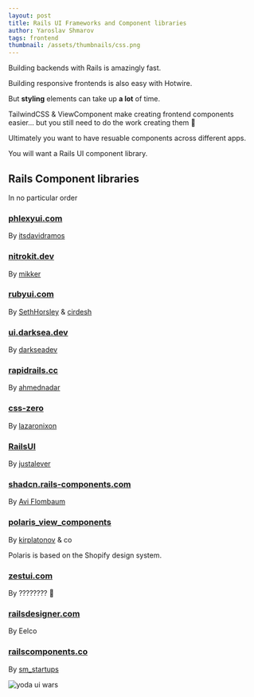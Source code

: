 ```yaml
---
layout: post
title: Rails UI Frameworks and Component libraries
author: Yaroslav Shmarov
tags: frontend
thumbnail: /assets/thumbnails/css.png
---
```


Building backends with Rails is amazingly fast.

Building responsive frontends is also easy with Hotwire.

But **styling** elements can take up **a lot** of time.

TailwindCSS & ViewComponent make creating frontend components easier... but you still need to do the work creating them 💩

Ultimately you want to have resuable components across different apps.

You will want a Rails UI component library.

## Rails Component libraries

In no particular order

### [phlexyui.com](https://phlexyui.com)

By [itsdavidramos](https://x.com/itsdavidramos)

### [nitrokit.dev](https://nitrokit.dev/)

By [mikker](https://x.com/mikker)

### [rubyui.com](https://rubyui.com)

By [SethHorsley](https://x.com/SethHorsley) & [cirdesh](https://x.com/cirdesh)

### [ui.darksea.dev](https://ui.darksea.dev)

By [darkseadev](https://x.com/darkseadev)

### [rapidrails.cc](http://rapidrails.cc)

By [ahmednadar](http://twitter.com/ahmednadar)

### [css-zero](http://github.com/lazaronixon/css-zero)

By [lazaronixon](http://twitter.com/lazaronixon)

### [RailsUI](https://railsui.com)

By [justalever](https://x.com/justalever)

### [shadcn.rails-components.com](https://shadcn.rails-components.com/)

By [Avi Flombaum](https://x.com/aviflombaum)

### [polaris_view_components](https://github.com/baoagency/polaris_view_components)

By [kirplatonov](https://x.com/kirplatonov) & co

Polaris is based on the Shopify design system.

### [zestui.com](https://zestui.com)

By ???????? 🥸

### [railsdesigner.com](https://railsdesigner.com)

By Eelco

### [railscomponents.co](https://www.railscomponents.co)

By [sm_startups](https://x.com/sm_startups)

![yoda ui wars](/assets/images/rails-ui-wars.png)
